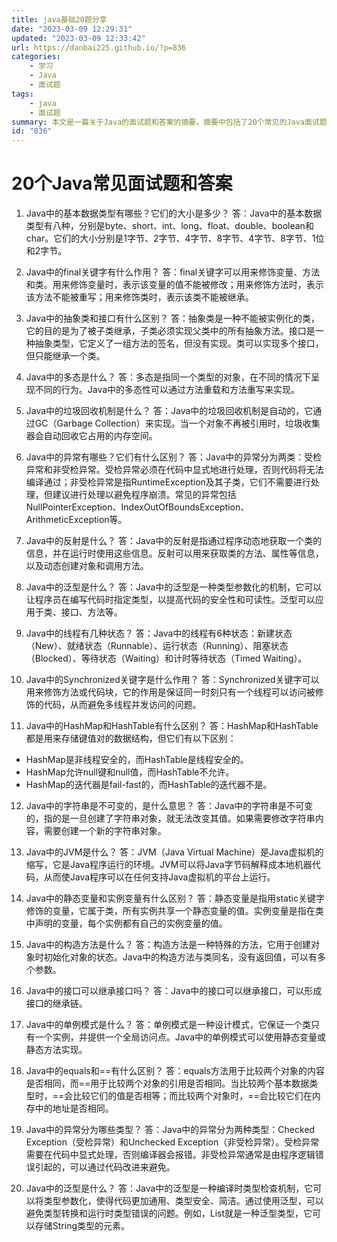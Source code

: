 ```yaml
---
title: java基础20题分享
date: "2023-03-09 12:29:31"
updated: "2023-03-09 12:33:42"
url: https://danbai225.github.io/?p=836
categories:
    - 学习
    - Java
    - 面试题
tags:
    - java
    - 面试题
summary: 本文是一篇关于Java的面试题和答案的摘要。摘要中包括了20个常见的Java面试题，包括Java的基本数据类型、final关键字、抽象类和接口、多态、垃圾回收机制、异常、反射、泛型、线程、Synchronized关键字、HashMap和HashTable等内容。每个问题都附有答案和解释，帮助读者更好地理解和记忆Java面试知识。
id: "836"
---
```


# 20个Java常见面试题和答案
1. Java中的基本数据类型有哪些？它们的大小是多少？
答：Java中的基本数据类型有八种，分别是byte、short、int、long、float、double、boolean和char。它们的大小分别是1字节、2字节、4字节、8字节、4字节、8字节、1位和2字节。

2. Java中的final关键字有什么作用？
答：final关键字可以用来修饰变量、方法和类。用来修饰变量时，表示该变量的值不能被修改；用来修饰方法时，表示该方法不能被重写；用来修饰类时，表示该类不能被继承。

3. Java中的抽象类和接口有什么区别？
答：抽象类是一种不能被实例化的类，它的目的是为了被子类继承，子类必须实现父类中的所有抽象方法。接口是一种抽象类型，它定义了一组方法的签名，但没有实现。类可以实现多个接口，但只能继承一个类。

4. Java中的多态是什么？
答：多态是指同一个类型的对象，在不同的情况下呈现不同的行为。Java中的多态性可以通过方法重载和方法重写来实现。

5. Java中的垃圾回收机制是什么？
答：Java中的垃圾回收机制是自动的，它通过GC（Garbage Collection）来实现。当一个对象不再被引用时，垃圾收集器会自动回收它占用的内存空间。

6. Java中的异常有哪些？它们有什么区别？
答：Java中的异常分为两类：受检异常和非受检异常。受检异常必须在代码中显式地进行处理，否则代码将无法编译通过；非受检异常是指RuntimeException及其子类，它们不需要进行处理，但建议进行处理以避免程序崩溃。常见的异常包括NullPointerException、IndexOutOfBoundsException、ArithmeticException等。

7. Java中的反射是什么？
答：Java中的反射是指通过程序动态地获取一个类的信息，并在运行时使用这些信息。反射可以用来获取类的方法、属性等信息，以及动态创建对象和调用方法。

8. Java中的泛型是什么？
答：Java中的泛型是一种类型参数化的机制，它可以让程序员在编写代码时指定类型，以提高代码的安全性和可读性。泛型可以应用于类、接口、方法等。

9. Java中的线程有几种状态？
答：Java中的线程有6种状态：新建状态（New）、就绪状态（Runnable）、运行状态（Running）、阻塞状态（Blocked）、等待状态（Waiting）和计时等待状态（Timed Waiting）。

10. Java中的Synchronized关键字是什么作用？
答：Synchronized关键字可以用来修饰方法或代码块，它的作用是保证同一时刻只有一个线程可以访问被修饰的代码，从而避免多线程并发访问的问题。

11. Java中的HashMap和HashTable有什么区别？
答：HashMap和HashTable都是用来存储键值对的数据结构，但它们有以下区别：
- HashMap是非线程安全的，而HashTable是线程安全的。
- HashMap允许null键和null值，而HashTable不允许。
- HashMap的迭代器是fail-fast的，而HashTable的迭代器不是。

12. Java中的字符串是不可变的，是什么意思？
答：Java中的字符串是不可变的，指的是一旦创建了字符串对象，就无法改变其值。如果需要修改字符串内容，需要创建一个新的字符串对象。

13. Java中的JVM是什么？
答：JVM（Java Virtual Machine）是Java虚拟机的缩写，它是Java程序运行的环境。JVM可以将Java字节码解释成本地机器代码，从而使Java程序可以在任何支持Java虚拟机的平台上运行。

14. Java中的静态变量和实例变量有什么区别？
答：静态变量是指用static关键字修饰的变量，它属于类，所有实例共享一个静态变量的值。实例变量是指在类中声明的变量，每个实例都有自己的实例变量的值。

15. Java中的构造方法是什么？
答：构造方法是一种特殊的方法，它用于创建对象时初始化对象的状态。Java中的构造方法与类同名，没有返回值，可以有多个参数。

16. Java中的接口可以继承接口吗？
答：Java中的接口可以继承接口，可以形成接口的继承链。

17. Java中的单例模式是什么？
答：单例模式是一种设计模式，它保证一个类只有一个实例，并提供一个全局访问点。Java中的单例模式可以使用静态变量或静态方法实现。

18. Java中的equals和\==有什么区别？
答：equals方法用于比较两个对象的内容是否相同，而==用于比较两个对象的引用是否相同。当比较两个基本数据类型时，==会比较它们的值是否相等；而比较两个对象时，==会比较它们在内存中的地址是否相同。
19. Java中的异常分为哪些类型？
答：Java中的异常分为两种类型：Checked Exception（受检异常）和Unchecked Exception（非受检异常）。受检异常需要在代码中显式处理，否则编译器会报错。非受检异常通常是由程序逻辑错误引起的，可以通过代码改进来避免。

20. Java中的泛型是什么？
答：Java中的泛型是一种编译时类型检查机制，它可以将类型参数化，使得代码更加通用、类型安全、简洁。通过使用泛型，可以避免类型转换和运行时类型错误的问题。例如，List<String>就是一种泛型类型，它可以存储String类型的元素。
